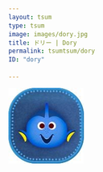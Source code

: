 ```yaml
---
layout: tsum
type: tsum
image: images/dory.jpg
title: ドリー | Dory
permalink: tsumtsum/dory
ID: "dory"

---
```

<img class="ui image" src="../images/dory.jpg">
